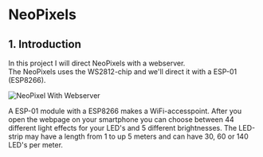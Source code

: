 # NeoPixels
## 1. Introduction  
  
In this project I will direct NeoPixels with a webserver.  
The NeoPixels uses the WS2812-chip and we'll direct it with a ESP-01 (ESP8266).  
  
![NeoPixel With Webserver](https://user-images.githubusercontent.com/61419372/75160524-70b68f00-571a-11ea-8c7b-fc4758ba1847.PNG)
  
A ESP-01 module with a ESP8266 makes a WiFi-accesspoint. After you open the webpage on your smartphone you can choose between 44 different light effects for your LED's and 5 different brightnesses. The LED-strip may have a length from 1 to up 5 meters and can have 30, 60 or 140 LED's per meter.
